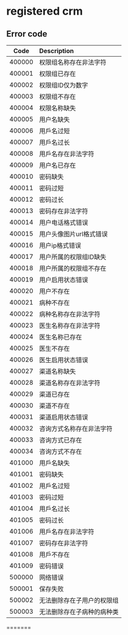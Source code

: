 # registered crm


## Error code

| Code          | Description    |
| ------------- |:---------------|
| 400000         |权限组名称存在非法字符  |
| 400001         |权限组已存在  |
| 400002         |权限组ID仅为数字  |
| 400003         |权限组不存在  |
| 400004         |权限名称缺失  |
| 400005         |用户名缺失  |
| 400006         |用戶名过短  |
| 400007         |用戶名过长  |
| 400008         |用戶名存在非法字符  |
| 400009         |用户名已存在  |
| 400010         |密码缺失  |
| 400011         |密码过短  |
| 400012         |密码过长  |
| 400013         |密码存在非法字符  |
| 400014         |用户电话格式错误  |
| 400015         |用户头像图片url格式错误  |
| 400016         |用户ip格式错误  |
| 400017         |用户所属的权限组ID缺失  |
| 400018         |用户所属的权限组不存在  |
| 400019         |用户启用状态错误  |
| 400020         |用户不存在  |
| 400021         |病种不存在  |
| 400022         |病种名称存在非法字符  |
| 400023         |医生名称存在非法字符  |
| 400024         |医生名称已存在  |
| 400025         |医生不存在  |
| 400026         |医生启用状态错误  |
| 400027         |渠道名称缺失  |
| 400028         |渠道名称存在非法字符  |
| 400029         |渠道已存在  |
| 400030         |渠道不存在  |
| 400031         |渠道启用状态错误  |
| 400032         |咨询方式名称存在非法字符  |
| 400033         |咨询方式已存在  |
| 400034         |咨询方式不存在  |
| 401000         |用戶名缺失  |
| 401001         |密码缺失  |
| 401002         |用戶名过短  |
| 401003         |密码过短  |
| 401004         |用戶名过长  |
| 401005         |密码过长  |
| 401006         |用戶名存在非法字符  |
| 401007         |密码存在非法字符  |
| 401008         |用戶不存在  |
| 401009         |密码错误  |
| 500000         |网络错误  |
| 500001         |保存失败  |
| 500002         |无法删除存在子用户的权限组  |
| 500003         |无法删除存在子病种的病种类  |
=======
